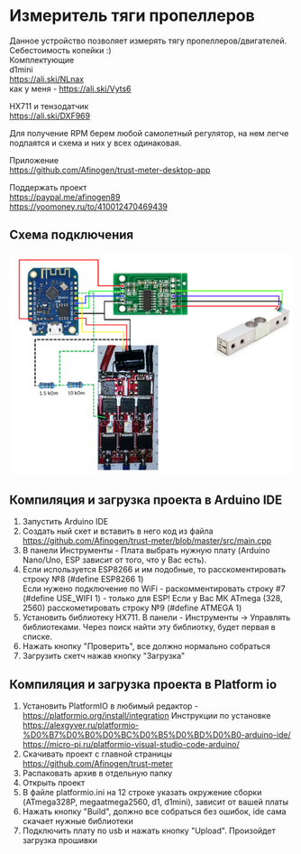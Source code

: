 # Измеритель тяги пропеллеров  

Данное устройство позволяет измерять тягу пропеллеров/двигателей. Себестоимость копейки :)  
Комплектующие  
d1mini  
https://ali.ski/NLnax  
как у меня - https://ali.ski/Vyts6  

HX711 и тензодатчик  
https://ali.ski/DXF969  

Для получение RPM берем любой самолетный регулятор, на нем легче подпаятся и схема и них у всех одинаковая.  

Приложение  
https://github.com/Afinogen/trust-meter-desktop-app  

Поддержать проект  
https://paypal.me/afinogen89  
https://yoomoney.ru/to/410012470469439  

## Схема подключения

![](docs/wire_connection.png)

## Компиляция и загрузка проекта в Arduino IDE  
1. Запустить Arduino IDE  
2. Создать ный скет и вставить в него код из файла https://github.com/Afinogen/trust-meter/blob/master/src/main.cpp  
3. В панели Инструменты - Плата выбрать нужную плату (Arduino Nano/Uno, ESP зависит от того, что у Вас есть).
4. Если используется ESP8266 и им подобные, то расскоментировать строку №8 (#define ESP8266 1)      
    Если нужено подключение по WiFi - раскомментировать строку #7 (#define USE_WIFI 1) - только для ESP!
    Если у Вас МК ATmega (328, 2560) расскометировать строку №9 (#define ATMEGA 1)
5. Установить библиотеку HX711. В панели - Инструменты -> Управлять библиотеками. Через поиск найти эту библиотку, будет первая в списке.
6. Нажать кнопку "Проверить", все должно нормально собраться
7. Загрузить скетч нажав кнопку "Загрузка"

## Компиляция и загрузка проекта в Platform io  
1. Установить PlatformIO в любимый редактор  - https://platformio.org/install/integration
    Инструкции по установке https://alexgyver.ru/platformio-%D0%B7%D0%B0%D0%BC%D0%B5%D0%BD%D0%B0-arduino-ide/  https://micro-pi.ru/platformio-visual-studio-code-arduino/  
2. Скачивать проект с главной страницы https://github.com/Afinogen/trust-meter  
3. Распаковать архив в отдельную папку  
4. Открыть проект  
5. В файле platformio.ini на 12 строке указать окружение сборки (ATmega328P, megaatmega2560, d1, d1mini), зависит от вашей платы  
6. Нажать кнопку "Build", должно все собраться без ошибок, ide сама скачает нужные библиотеки  
7. Подключить плату по usb и нажать кнопку "Upload". Произойдет загрузка прошивки  